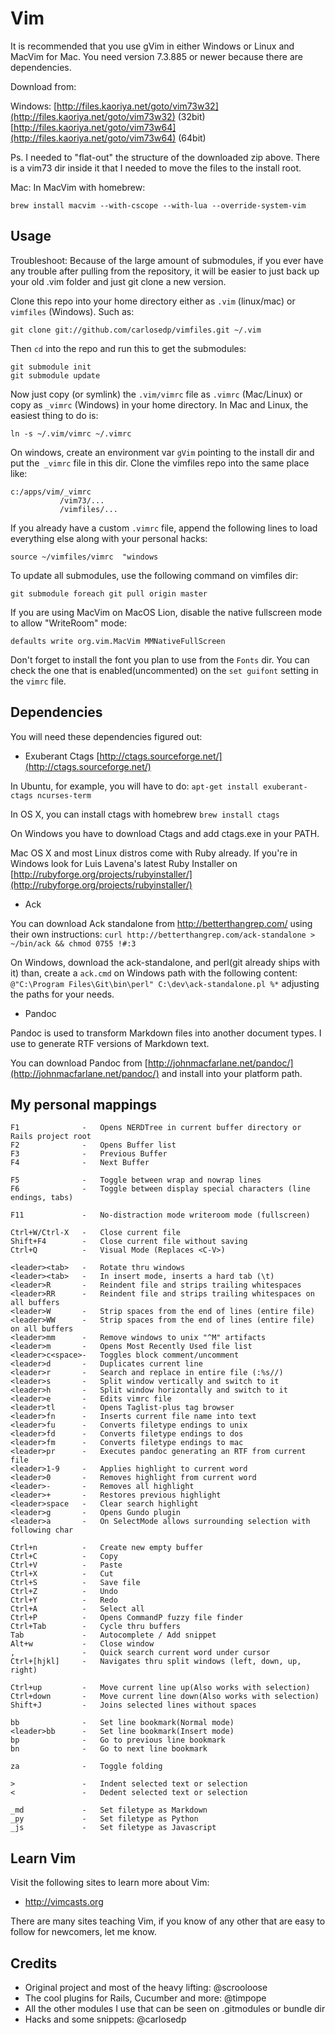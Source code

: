 Vim
===


It is recommended that you use gVim in either Windows or Linux and MacVim for Mac. You need version 7.3.885
or newer because there are dependencies.

Download from:

Windows:
[http://files.kaoriya.net/goto/vim73w32](http://files.kaoriya.net/goto/vim73w32) (32bit)
[http://files.kaoriya.net/goto/vim73w64](http://files.kaoriya.net/goto/vim73w64) (64bit)

Ps. I needed to "flat-out" the structure of the downloaded zip above. There is
a vim73 dir inside it that I needed to move the files to the install root.

Mac:
In MacVim with homebrew:

    brew install macvim --with-cscope --with-lua --override-system-vim

Usage
-----

Troubleshoot: Because of the large amount of submodules, if you ever have any
trouble after pulling from the repository, it will be easier to just back up 
your old .vim folder and just git clone a new version.

Clone this repo into your home directory either as `.vim` (linux/mac) or 
`vimfiles` (Windows). Such as:

    git clone git://github.com/carlosedp/vimfiles.git ~/.vim

Then `cd` into the repo and run this to get the submodules:

    git submodule init
    git submodule update

Now just copy (or symlink) the `.vim/vimrc` file as `.vimrc` (Mac/Linux)
or copy as `_vimrc` (Windows) in your home directory. In Mac and Linux, the 
easiest thing to do is:

    ln -s ~/.vim/vimrc ~/.vimrc

On windows, create an environment var `gVim` pointing to the install dir and put
the` _vimrc` file in this dir. Clone the vimfiles repo into the same place like:

    c:/apps/vim/_vimrc
               /vim73/...
               /vimfiles/...

If you already have a custom `.vimrc` file, append the following lines to
load everything else along with your personal hacks:

    source ~/vimfiles/vimrc  "windows

To update all submodules, use the following command on vimfiles dir:

    git submodule foreach git pull origin master


If you are using MacVim on MacOS Lion, disable the native fullscreen mode to allow "WriteRoom" mode:

    defaults write org.vim.MacVim MMNativeFullScreen

Don't forget to install the font you plan to use from the `Fonts` dir. You can check the one that is enabled(uncommented) on the `set guifont` setting in the `vimrc` file.

Dependencies
------------

You will need these dependencies figured out:

* Exuberant Ctags [http://ctags.sourceforge.net/](http://ctags.sourceforge.net/)

In Ubuntu, for example, you will have to do:
    `apt-get install exuberant-ctags ncurses-term`

In OS X, you can install ctags with homebrew
    `brew install ctags`

On Windows you have to download Ctags and add ctags.exe in your PATH.

Mac OS X and most Linux distros come with Ruby already. If you're in Windows
look for Luis Lavena's latest Ruby Installer on [http://rubyforge.org/projects/rubyinstaller/](http://rubyforge.org/projects/rubyinstaller/)

* Ack

You can download Ack standalone from http://betterthangrep.com/ using their own instructions:
    `curl http://betterthangrep.com/ack-standalone > ~/bin/ack && chmod 0755 !#:3`

On Windows, download the ack-standalone, and perl(git already ships with it) than, create a `ack.cmd` on Windows path with the following content: `@"C:\Program Files\Git\bin\perl" C:\dev\ack-standalone.pl %*` adjusting the paths for your needs.

* Pandoc

Pandoc is used to transform Markdown files into another document types. I use to generate RTF versions of Markdown text.

You can download Pandoc from [http://johnmacfarlane.net/pandoc/](http://johnmacfarlane.net/pandoc/) and install into your platform path.

My personal mappings
--------------------

    F1              -   Opens NERDTree in current buffer directory or Rails project root
    F2              -   Opens Buffer list
    F3              -   Previous Buffer
    F4              -   Next Buffer

    F5              -   Toggle between wrap and nowrap lines
    F6              -   Toggle between display special characters (line endings, tabs)

    F11             -   No-distraction mode writeroom mode (fullscreen)

    Ctrl+W/Ctrl-X   -   Close current file
    Shift+F4        -   Close current file without saving
    Ctrl+Q          -   Visual Mode (Replaces <C-V>)

    <leader><tab>   -   Rotate thru windows
    <leader><tab>   -   In insert mode, inserts a hard tab (\t)
    <leader>R       -   Reindent file and strips trailing whitespaces
    <leader>RR      -   Reindent file and strips trailing whitespaces on all buffers
    <leader>W       -   Strip spaces from the end of lines (entire file)
    <leader>WW      -   Strip spaces from the end of lines (entire file) on all buffers
    <leader>mm      -   Remove windows to unix "^M" artifacts
    <leader>m       -   Opens Most Recently Used file list
    <leader>c<space>-   Toggles block comment/uncomment
    <leader>d       -   Duplicates current line
    <leader>r       -   Search and replace in entire file (:%s//)
    <leader>s       -   Split window vertically and switch to it
    <leader>h       -   Split window horizontally and switch to it
    <leader>e       -   Edits vimrc file
    <leader>tl      -   Opens Taglist-plus tag browser
    <leader>fn      -   Inserts current file name into text
    <leader>fu      -   Converts filetype endings to unix
    <leader>fd      -   Converts filetype endings to dos
    <leader>fm      -   Converts filetype endings to mac
    <leader>pr      -   Executes pandoc generating an RTF from current file
    <leader>1-9     -   Applies highlight to current word
    <leader>0       -   Removes highlight from current word
    <leader>-       -   Removes all highlight
    <leader>+       -   Restores previous highlight
    <leader>space   -   Clear search highlight
    <leader>g       -   Opens Gundo plugin
    <leader>a       -   On SelectMode allows surrounding selection with following char

    Ctrl+n          -   Create new empty buffer
    Ctrl+C          -   Copy
    Ctrl+V          -   Paste
    Ctrl+X          -   Cut
    Ctrl+S          -   Save file
    Ctrl+Z          -   Undo
    Ctrl+Y          -   Redo
    Ctrl+A          -   Select all
    Ctrl+P          -   Opens CommandP fuzzy file finder
    Ctrl+Tab        -   Cycle thru buffers
    Tab             -   Autocomplete / Add snippet
    Alt+w           -   Close window
    ,               -   Quick search current word under cursor
    Ctrl+[hjkl]     -   Navigates thru split windows (left, down, up, right)

    Ctrl+up         -   Move current line up(Also works with selection)
    Ctrl+down       -   Move current line down(Also works with selection)
    Shift+J         -   Joins selected lines without spaces

    bb              -   Set line bookmark(Normal mode)
    <leader>bb      -   Set line bookmark(Insert mode)
    bp              -   Go to previous line bookmark
    bn              -   Go to next line bookmark

    za              -   Toggle folding

    >               -   Indent selected text or selection
    <               -   Dedent selected text or selection

    _md             -   Set filetype as Markdown
    _py             -   Set filetype as Python
    _js             -   Set filetype as Javascript

Learn Vim
---------

Visit the following sites to learn more about Vim:

* http://vimcasts.org

There are many sites teaching Vim, if you know of any other that are easy
to follow for newcomers, let me know.

Credits
-------

* Original project and most of the heavy lifting: @scrooloose
* The cool plugins for Rails, Cucumber and more: @timpope
* All the other modules I use that can be seen on .gitmodules or bundle dir
* Hacks and some snippets: @carlosedp

